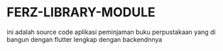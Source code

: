 # FERZ-LIBRARY-MODULE
ini adalah source code aplikasi peminjaman buku perpustakaan yang di bangun dengan flutter lengkap dengan backendnnya 
